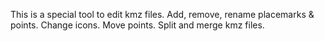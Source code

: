 This is a special tool to edit kmz files.
Add, remove, rename placemarks & points.
Change icons.
Move points.
Split and merge kmz files.
